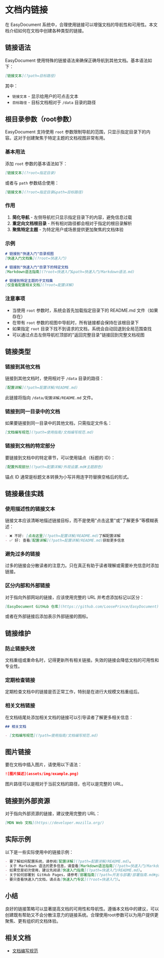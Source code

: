 # 文档内链接

在 EasyDocument 系统中，合理使用链接可以增强文档的导航性和可用性。本文档介绍如何在文档中创建各种类型的链接。

## 链接语法

EasyDocument 使用特殊的链接语法来确保正确导航到其他文档。基本语法如下：

```markdown
[链接文本](?path=目标路径)
```

其中：
- `链接文本` - 显示给用户的可点击文本
- `目标路径` - 目标文档相对于 `/data` 目录的路径

## 根目录参数（root参数）

EasyDocument 支持使用 `root` 参数限制导航的范围，只显示指定目录下的内容。这对于创建聚焦于特定主题的文档视图非常有用。

### 基本用法

添加 `root` 参数的基本语法如下：

```markdown
[链接文本](?root=指定目录)
```

或者与 `path` 参数结合使用：

```markdown
[链接文本](?root=指定目录&path=目标路径)
```

### 作用

1. **简化导航** - 左侧导航栏只显示指定目录下的内容，避免信息过载
2. **重定向文档根目录** - 所有相对路径都会相对于指定的根目录解析
3. **聚焦特定主题** - 为特定用户或场景提供更加聚焦的文档体验

### 示例

```markdown
# 链接到"快速入门"目录视图
[快速入门文档集](?root=快速入门)

# 链接到"快速入门"目录下的特定文档
[Markdown语法指南](?root=快速入门&path=快速入门/Markdown语法.md)

# 链接到特定主题的子文档集
[仅查看配置相关文档](?root=配置详解)
```

### 注意事项

- 当使用 `root` 参数时，系统会首先加载指定目录下的 README.md 文件（如果存在）
- 在带有 `root` 参数的视图中导航时，所有链接都会保持在该根目录下
- 如果指定 `root` 目录下找不到请求的文档，系统会自动回退到全局范围查找
- 可以通过点击左侧导航栏顶部的"返回完整目录"链接回到完整文档视图

## 链接类型

### 链接到其他文档

链接到其他文档时，使用相对于 `/data` 目录的路径：

```markdown
[配置详解](?path=配置详解/README.md)
```

此链接将指向 `/data/配置详解/README.md` 文件。

### 链接到同一目录中的文档

如果要链接到同一目录中的其他文档，只需指定文件名：

```markdown
[文档编写规范](?path=使用指南/文档编写规范.md)
```

### 链接到文档的特定部分

要链接到文档中的特定章节，可以使用锚点（标题的 ID）：

```markdown
[配置外观部分](?path=配置详解/外观设置.md#主题颜色)
```

锚点 ID 通常是标题文本转换为小写并用连字符替换空格后的形式。

## 链接最佳实践

### 使用描述性的链接文本

链接文本应该清晰地描述链接目标，而不是使用"点击这里"或"了解更多"等模糊表述：

```markdown
- ❌ 不好: [点击这里](?path=配置详解/README.md)了解配置详解
- ✅ 好: 查看[配置详解](?path=配置详解/README.md)获取更多信息
```

### 避免过多的链接

过多的链接会分散读者的注意力。只在真正有助于读者理解或需要补充信息时添加链接。

### 区分内部和外部链接

对于指向外部网站的链接，应该使用完整的 URL 并考虑添加标记以区分：

```markdown
[EasyDocument GitHub 仓库](https://github.com/LoosePrince/EasyDocument) 🔗
```

或者在外部链接后添加表示外部链接的图标。

## 链接维护

### 防止链接失效

文档重组或重命名时，记得更新所有相关链接。失效的链接会降低文档的可用性和专业性。

### 定期检查链接

定期检查文档中的链接是否正常工作，特别是在进行大规模文档重组后。

### 相关文档链接

在文档结尾处添加相关文档的链接可以引导读者了解更多相关信息：

```markdown
## 相关文档

- [文档编写规范](?path=使用指南/文档编写规范.md)
```

## 图片链接

要在文档中插入图片，请使用以下语法：

```markdown
![图片描述](assets/img/example.png)
```

图片路径可以是相对于当前文档的路径，也可以是完整的 URL。

## 链接到外部资源

对于指向外部资源的链接，建议使用完整的 URL：

```markdown
[MDN Web 文档](https://developer.mozilla.org/)
```

## 实际示例

以下是一些实际使用中的链接示例：

```markdown
- 要了解如何配置系统，请参阅[配置详解](?path=配置详解/README.md)。
- 关于 Markdown 语法的更多信息，请查看[Markdown语法指南](?path=快速入门/Markdown语法.md)。
- 如果您是初次使用，建议先阅读[快速入门指南](?path=快速入门/README.md)。
- 关于如何部署到 GitHub Pages，请参考[部署指南](?path=开发与部署/部署指南.md#github-pages)。
- 要只查看快速入门文档，请点击[快速入门专区](?root=快速入门)。
```

## 小结

良好的链接策略可以显著提高文档的可用性和导航性。遵循本文档中的建议，可以创建既有帮助又不会分散注意力的链接系统。合理使用root参数可以为用户提供更聚焦、更有组织的文档体验。

## 相关文档

- [文档编写规范](?path=使用指南/文档编写规范.md)